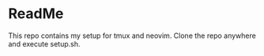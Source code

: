 # ReadMe
This repo contains my setup for tmux and neovim. Clone the repo anywhere and execute setup.sh. 


